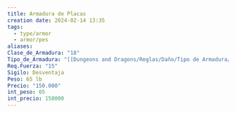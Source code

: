 ```yaml
---
title: Armadura de Placas
creation date: 2024-02-14 13:35
tags:
  - type/armor
  - armor/pes
aliases: 
Clase_de_Armadura: "18"
Tipo_de_Armadura: "[[Dungeons and Dragons/Reglas/Daño/Tipo de Armadura/Pesada|Pesada]]"
Req.Fuerza: "15"
Sigilo: Desventaja
Peso: 65 lb
Precio: "150.000"
int_peso: 65
int_precio: 150000
---
```


